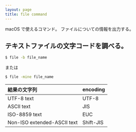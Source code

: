 ```yaml
---
layout: page
title: file command
---
```


macOS で使えるコマンド。
ファイルについての情報を出力する。

## テキストファイルの文字コードを調べる。

```sh
$ file -b file_name
```

または

```sh
$ file -mine file_name
```

| 結果の文字列 | encoding |
|:--|:--|
| UTF-8 text | UTF-8 |
| ASCII text | JIS |
| ISO-8859 text | EUC |
| Non-ISO extended-ASCII text	| Shift-JIS |
